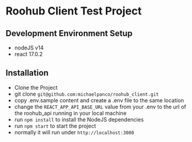 # Roohub Client Test Project

## Development Environment Setup

 - nodeJS v14
 - react 17.0.2

 ## Installation

 - Clone the Project
 - git clone `git@github.com:michaelpanco/roohub_client.git`
 - copy .env.sample content and create a .env file to the same location
 - change the `REACT_APP_API_BASE_URL` value from your .env to the url of the roohub_api running in your local machine
 - run `npm install` to install the NodeJS dependencies
 - run `npm start` to start the project
 - normally it will run under `http://localhost:3000`
